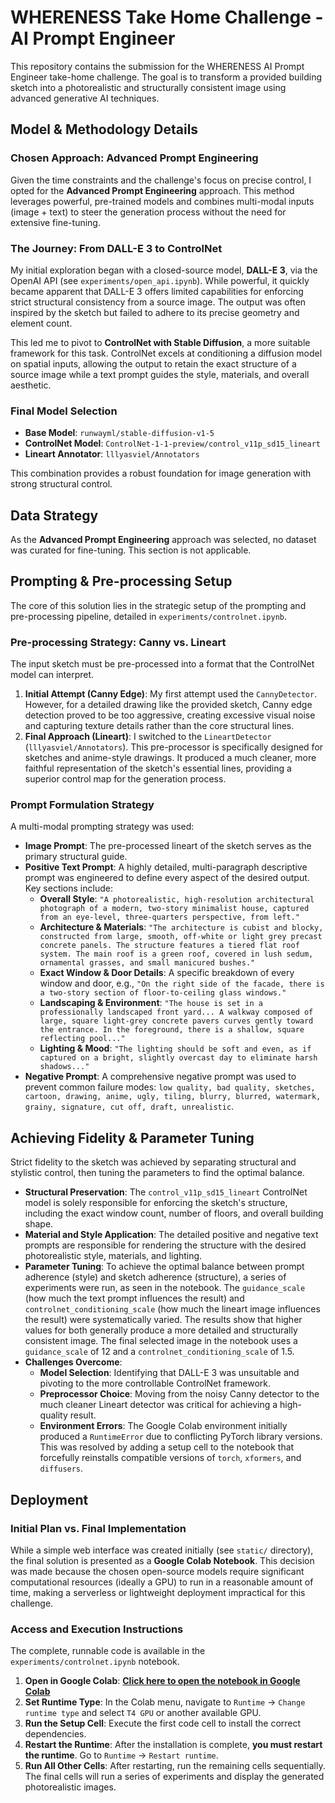 # WHERENESS Take Home Challenge - AI Prompt Engineer

This repository contains the submission for the WHERENESS AI Prompt Engineer take-home challenge. The goal is to transform a provided building sketch into a photorealistic and structurally consistent image using advanced generative AI techniques.

## Model & Methodology Details

### Chosen Approach: Advanced Prompt Engineering

Given the time constraints and the challenge's focus on precise control, I opted for the **Advanced Prompt Engineering** approach. This method leverages powerful, pre-trained models and combines multi-modal inputs (image + text) to steer the generation process without the need for extensive fine-tuning.

### The Journey: From DALL-E 3 to ControlNet

My initial exploration began with a closed-source model, **DALL-E 3**, via the OpenAI API (see `experiments/open_api.ipynb`). While powerful, it quickly became apparent that DALL-E 3 offers limited capabilities for enforcing strict structural consistency from a source image. The output was often inspired by the sketch but failed to adhere to its precise geometry and element count.

This led me to pivot to **ControlNet with Stable Diffusion**, a more suitable framework for this task. ControlNet excels at conditioning a diffusion model on spatial inputs, allowing the output to retain the exact structure of a source image while a text prompt guides the style, materials, and overall aesthetic.

### Final Model Selection

- **Base Model**: `runwayml/stable-diffusion-v1-5`
- **ControlNet Model**: `ControlNet-1-1-preview/control_v11p_sd15_lineart`
- **Lineart Annotator**: `lllyasviel/Annotators`

This combination provides a robust foundation for image generation with strong structural control.

## Data Strategy

As the **Advanced Prompt Engineering** approach was selected, no dataset was curated for fine-tuning. This section is not applicable.

## Prompting & Pre-processing Setup

The core of this solution lies in the strategic setup of the prompting and pre-processing pipeline, detailed in `experiments/controlnet.ipynb`.

### Pre-processing Strategy: Canny vs. Lineart

The input sketch must be pre-processed into a format that the ControlNet model can interpret.

1.  **Initial Attempt (Canny Edge)**: My first attempt used the `CannyDetector`. However, for a detailed drawing like the provided sketch, Canny edge detection proved to be too aggressive, creating excessive visual noise and capturing texture details rather than the core structural lines.
2.  **Final Approach (Lineart)**: I switched to the `LineartDetector` (`lllyasviel/Annotators`). This pre-processor is specifically designed for sketches and anime-style drawings. It produced a much cleaner, more faithful representation of the sketch's essential lines, providing a superior control map for the generation process.

### Prompt Formulation Strategy

A multi-modal prompting strategy was used:

-   **Image Prompt**: The pre-processed lineart of the sketch serves as the primary structural guide.
-   **Positive Text Prompt**: A highly detailed, multi-paragraph descriptive prompt was engineered to define every aspect of the desired output. Key sections include:
    -   **Overall Style**: `"A photorealistic, high-resolution architectural photograph of a modern, two-story minimalist house, captured from an eye-level, three-quarters perspective, from left."`
    -   **Architecture & Materials**: `"The architecture is cubist and blocky, constructed from large, smooth, off-white or light grey precast concrete panels. The structure features a tiered flat roof system. The main roof is a green roof, covered in lush sedum, ornamental grasses, and small manicured bushes."`
    -   **Exact Window & Door Details**: A specific breakdown of every window and door, e.g., `"On the right side of the facade, there is a two-story section of floor-to-ceiling glass windows."`
    -   **Landscaping & Environment**: `"The house is set in a professionally landscaped front yard... A walkway composed of large, square light-grey concrete pavers curves gently toward the entrance. In the foreground, there is a shallow, square reflecting pool..."`
    -   **Lighting & Mood**: `"The lighting should be soft and even, as if captured on a bright, slightly overcast day to eliminate harsh shadows..."`
-   **Negative Prompt**: A comprehensive negative prompt was used to prevent common failure modes: `low quality, bad quality, sketches, cartoon, drawing, anime, ugly, tiling, blurry, blurred, watermark, grainy, signature, cut off, draft, unrealistic`.

## Achieving Fidelity & Parameter Tuning

Strict fidelity to the sketch was achieved by separating structural and stylistic control, then tuning the parameters to find the optimal balance.

-   **Structural Preservation**: The `control_v11p_sd15_lineart` ControlNet model is solely responsible for enforcing the sketch's structure, including the exact window count, number of floors, and overall building shape.
-   **Material and Style Application**: The detailed positive and negative text prompts are responsible for rendering the structure with the desired photorealistic style, materials, and lighting.
-   **Parameter Tuning**: To achieve the optimal balance between prompt adherence (style) and sketch adherence (structure), a series of experiments were run, as seen in the notebook. The `guidance_scale` (how much the text prompt influences the result) and `controlnet_conditioning_scale` (how much the lineart image influences the result) were systematically varied. The results show that higher values for both generally produce a more detailed and structurally consistent image. The final selected image in the notebook uses a `guidance_scale` of 12 and a `controlnet_conditioning_scale` of 1.5.
-   **Challenges Overcome**:
    -   **Model Selection**: Identifying that DALL-E 3 was unsuitable and pivoting to the more controllable ControlNet framework.
    -   **Preprocessor Choice**: Moving from the noisy Canny detector to the much cleaner Lineart detector was critical for achieving a high-quality result.
    -   **Environment Errors**: The Google Colab environment initially produced a `RuntimeError` due to conflicting PyTorch library versions. This was resolved by adding a setup cell to the notebook that forcefully reinstalls compatible versions of `torch`, `xformers`, and `diffusers`.

## Deployment

### Initial Plan vs. Final Implementation

While a simple web interface was created initially (see `static/` directory), the final solution is presented as a **Google Colab Notebook**. This decision was made because the chosen open-source models require significant computational resources (ideally a GPU) to run in a reasonable amount of time, making a serverless or lightweight deployment impractical for this challenge.

### Access and Execution Instructions

The complete, runnable code is available in the `experiments/controlnet.ipynb` notebook.

1.  **Open in Google Colab**: [**Click here to open the notebook in Google Colab**](https://colab.research.google.com/github/anwarfarihin/prompt-challenge/blob/main/experiments/controlnet.ipynb)
2.  **Set Runtime Type**: In the Colab menu, navigate to `Runtime` -> `Change runtime type` and select `T4 GPU` or another available GPU.
3.  **Run the Setup Cell**: Execute the first code cell to install the correct dependencies.
4.  **Restart the Runtime**: After the installation is complete, **you must restart the runtime**. Go to `Runtime` -> `Restart runtime`.
5.  **Run All Other Cells**: After restarting, run the remaining cells sequentially. The final cells will run a series of experiments and display the generated photorealistic images.
